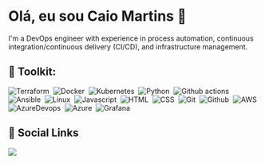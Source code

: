 # Olá, eu sou Caio Martins 👋

I'm a DevOps engineer with experience in process automation, continuous integration/continuous delivery (CI/CD), and infrastructure management.

## 🧰 Toolkit:
  ![Terraform](https://img.shields.io/badge/-Terraform-010101?style=for-the-badge&logo=terraform&Color=black)&nbsp;
  ![Docker](https://img.shields.io/badge/-Docker-010101?style=for-the-badge&logo=docker&Color=black)&nbsp;
  ![Kubernetes](https://img.shields.io/badge/-kubernetes-010101?style=for-the-badge&logo=kubernetes&Color=black)&nbsp;
  ![Python](https://img.shields.io/badge/-Python-010101?style=for-the-badge&logo=python&Color=black)&nbsp;
  ![Github actions](https://img.shields.io/badge/-github%20actions-010101?style=for-the-badge&logo=githubactions&Color=black)&nbsp;
  ![Ansible](https://img.shields.io/badge/-ansible-010101?style=for-the-badge&logo=ansible&Color=black)&nbsp;
  ![Linux](https://img.shields.io/badge/-linux-010101?style=for-the-badge&logo=linux&Color=black)&nbsp;
  ![Javascript](https://img.shields.io/badge/-javascript-010101?style=for-the-badge&logo=javascript&Color=black)&nbsp;
  ![HTML](https://img.shields.io/badge/-html-010101?style=for-the-badge&logo=html5&Color=black)&nbsp;
  ![CSS](https://img.shields.io/badge/-css-010101?style=for-the-badge&logo=css3&Color=black)&nbsp;
  ![Git](https://img.shields.io/badge/-git-010101?style=for-the-badge&logo=git&Color=black)&nbsp;
  ![Github](https://img.shields.io/badge/-github-010101?style=for-the-badge&logo=github&Color=black)&nbsp;
  ![AWS](https://img.shields.io/badge/-AWS-010101?style=for-the-badge&logo=amazonaws&Color=black)&nbsp;
  ![AzureDevops](https://img.shields.io/badge/-azure%20devops-010101?style=for-the-badge&logo=azuredevops&Color=black)&nbsp;
  ![Azure](https://img.shields.io/badge/-microsoft%20azure-010101?style=for-the-badge&logo=microsoftazure&Color=black)&nbsp;
  ![Grafana](https://img.shields.io/badge/-grafana-010101?style=for-the-badge&logo=grafana&Color=black)&nbsp;

## 🔗 Social Links
  <div> 
  <a href="https://www.linkedin.com/in/caio-martins" target="_blank">
    <img src="https://img.shields.io/badge/-LinkedIn-%230077B5?style=for-the-badge&logo=linkedin&logoColor=white" target="_blank" />
  </a> 
</div>
